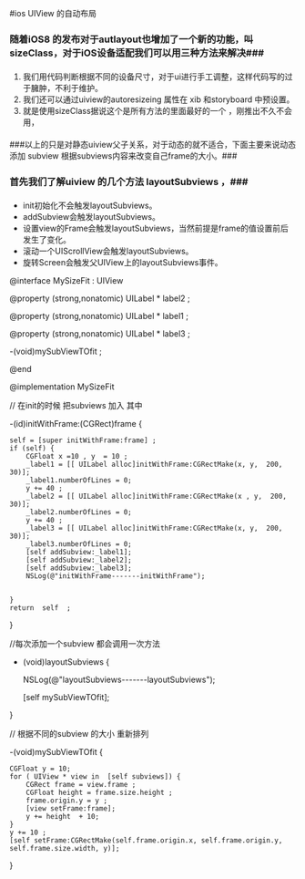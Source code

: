 #ios UIView 的自动布局
### 随着iOS8 的发布对于autlayout也增加了一个新的功能，叫sizeClass，对于iOS设备适配我们可以用三种方法来解决###
#### 
1. 我们用代码判断根据不同的设备尺寸，对于ui进行手工调整，这样代码写的过于臃肿，不利于维护。
2. 我们还可以通过uiview的autoresizeing 属性在 xib 和storyboard 中预设置。
3. 就是使用sizeClass据说这个是所有方法的里面最好的一个 ，刚推出不久不会用，
####
###以上的只是对静态uiview父子关系，对于动态的就不适合，下面主要来说动态添加 subview 根据subviews内容来改变自己frame的大小。###

### 首先我们了解uiview 的几个方法  layoutSubviews ，###
####
* init初始化不会触发layoutSubviews。
*  addSubview会触发layoutSubviews。
* 设置view的Frame会触发layoutSubviews，当然前提是frame的值设置前后发生了变化。
* 滚动一个UIScrollView会触发layoutSubviews。
* 旋转Screen会触发父UIView上的layoutSubviews事件。





@interface MySizeFit : UIView

@property (strong,nonatomic) UILabel * label2  ;

@property (strong,nonatomic) UILabel * label1  ;

@property (strong,nonatomic) UILabel * label3  ;

-(void)mySubViewTOfit ;

@end


@implementation MySizeFit

// 在init的时候 把subviews 加入 其中

-(id)initWithFrame:(CGRect)frame
{

    self = [super initWithFrame:frame] ;
    if (self) {
        CGFloat x =10 , y  = 10 ;
        _label1 = [[ UILabel alloc]initWithFrame:CGRectMake(x, y,  200, 30)];
        _label1.numberOfLines = 0;
        y += 40 ;
        _label2 = [[ UILabel alloc]initWithFrame:CGRectMake(x , y,  200, 30)];
        _label2.numberOfLines = 0;
        y += 40 ;
        _label3 = [[ UILabel alloc]initWithFrame:CGRectMake(x, y,  200, 30)];
        _label3.numberOfLines = 0;
        [self addSubview:_label1];
        [self addSubview:_label2];
        [self addSubview:_label3];
        NSLog(@"initWithFrame-------initWithFrame");


    }
    return  self  ;
}

//每次添加一个subview 都会调用一次方法

- (void)layoutSubviews
{

    NSLog(@"layoutSubviews-------layoutSubviews");
    
    [self mySubViewTOfit];

}

// 根据不同的subview 的大小 重新排列

-(void)mySubViewTOfit
{

    CGFloat y = 10;
    for ( UIView * view in  [self subviews]) {
        CGRect frame = view.frame ;
        CGFloat height = frame.size.height ;
        frame.origin.y = y ;
        [view setFrame:frame];
        y += height  + 10;
    }
    y += 10 ;
    [self setFrame:CGRectMake(self.frame.origin.x, self.frame.origin.y, self.frame.size.width, y)];

}

